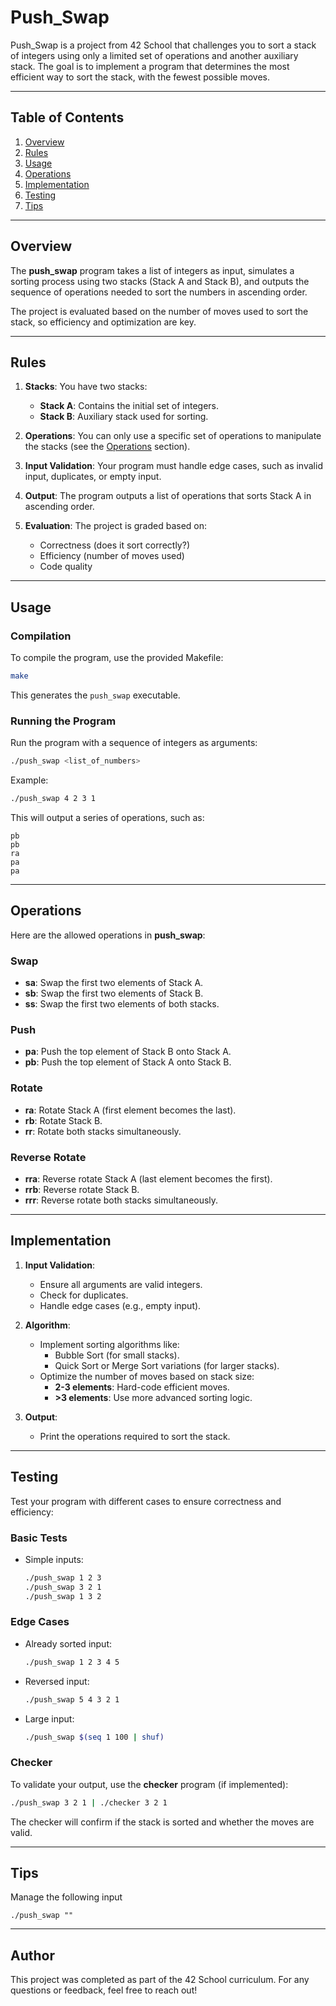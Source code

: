 # Push\_Swap

Push\_Swap is a project from 42 School that challenges you to sort a stack of integers using only a limited set of operations and another auxiliary stack. The goal is to implement a program that determines the most efficient way to sort the stack, with the fewest possible moves.

---

## Table of Contents

1. [Overview](#overview)
2. [Rules](#rules)
3. [Usage](#usage)
4. [Operations](#operations)
5. [Implementation](#implementation)
6. [Testing](#testing)
7. [Tips](#tips)

---

## Overview

The **push\_swap** program takes a list of integers as input, simulates a sorting process using two stacks (Stack A and Stack B), and outputs the sequence of operations needed to sort the numbers in ascending order.

The project is evaluated based on the number of moves used to sort the stack, so efficiency and optimization are key.

---

## Rules

1. **Stacks**: You have two stacks:

   - **Stack A**: Contains the initial set of integers.
   - **Stack B**: Auxiliary stack used for sorting.

2. **Operations**: You can only use a specific set of operations to manipulate the stacks (see the [Operations](#operations) section).

3. **Input Validation**: Your program must handle edge cases, such as invalid input, duplicates, or empty input.

4. **Output**: The program outputs a list of operations that sorts Stack A in ascending order.

5. **Evaluation**: The project is graded based on:

   - Correctness (does it sort correctly?)
   - Efficiency (number of moves used)
   - Code quality

---

## Usage

### Compilation

To compile the program, use the provided Makefile:

```bash
make
```

This generates the `push_swap` executable.

### Running the Program

Run the program with a sequence of integers as arguments:

```bash
./push_swap <list_of_numbers>
```

Example:

```bash
./push_swap 4 2 3 1
```

This will output a series of operations, such as:

```
pb
pb
ra
pa
pa
```

---

## Operations

Here are the allowed operations in **push\_swap**:

### Swap

- **sa**: Swap the first two elements of Stack A.
- **sb**: Swap the first two elements of Stack B.
- **ss**: Swap the first two elements of both stacks.

### Push

- **pa**: Push the top element of Stack B onto Stack A.
- **pb**: Push the top element of Stack A onto Stack B.

### Rotate

- **ra**: Rotate Stack A (first element becomes the last).
- **rb**: Rotate Stack B.
- **rr**: Rotate both stacks simultaneously.

### Reverse Rotate

- **rra**: Reverse rotate Stack A (last element becomes the first).
- **rrb**: Reverse rotate Stack B.
- **rrr**: Reverse rotate both stacks simultaneously.

---

## Implementation

1. **Input Validation**:

   - Ensure all arguments are valid integers.
   - Check for duplicates.
   - Handle edge cases (e.g., empty input).

2. **Algorithm**:

   - Implement sorting algorithms like:
     - Bubble Sort (for small stacks).
     - Quick Sort or Merge Sort variations (for larger stacks).
   - Optimize the number of moves based on stack size:
     - **2-3 elements**: Hard-code efficient moves.
     - **>3 elements**: Use more advanced sorting logic.

3. **Output**:

   - Print the operations required to sort the stack.

---

## Testing

Test your program with different cases to ensure correctness and efficiency:

### Basic Tests

- Simple inputs:
  ```bash
  ./push_swap 1 2 3
  ./push_swap 3 2 1
  ./push_swap 1 3 2
  ```

### Edge Cases

- Already sorted input:
  ```bash
  ./push_swap 1 2 3 4 5
  ```
- Reversed input:
  ```bash
  ./push_swap 5 4 3 2 1
  ```
- Large input:
  ```bash
  ./push_swap $(seq 1 100 | shuf)
  ```

### Checker

To validate your output, use the **checker** program (if implemented):

```bash
./push_swap 3 2 1 | ./checker 3 2 1
```

The checker will confirm if the stack is sorted and whether the moves are valid.

---

## Tips

Manage the following input

```
./push_swap ""
```

---

## Author

This project was completed as part of the 42 School curriculum. For any questions or feedback, feel free to reach out!



